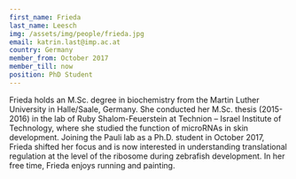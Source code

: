 ```yaml
---
first_name: Frieda
last_name: Leesch
img: /assets/img/people/frieda.jpg
email: katrin.last@imp.ac.at
country: Germany
member_from: October 2017
member_till: now
position: PhD Student
---
```

Frieda holds an M.Sc. degree in biochemistry from the Martin Luther University in Halle/Saale, Germany. She conducted her M.Sc. thesis (2015-2016) in the lab of Ruby Shalom-Feuerstein at Technion – Israel Institute of Technology, where she studied the function of microRNAs in skin development. Joining the Pauli lab as a Ph.D. student in October 2017, Frieda shifted her focus and is now interested in understanding translational regulation at the level of the ribosome during zebrafish development. In her free time, Frieda enjoys running and painting.

